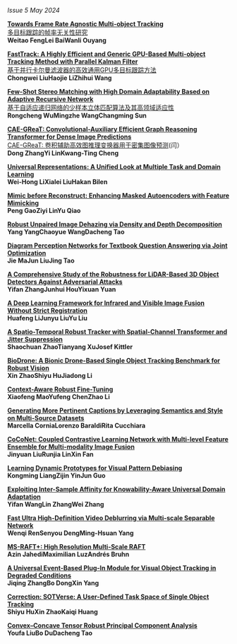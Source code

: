 *Issue 5 May 2024*  

**[Towards Frame Rate Agnostic Multi-object Tracking](	https://link.springer.com/article/10.1007/s11263-023-01943-2)**  
[多目标跟踪的帧率无关性研究](https://github.com/Paper2Chinese/Paper2Chinese/blob/main/Journals/IJCV/Issue%205%20May%202024/paper/First/Towards%20Frame%20Rate%20Agnostic%20Multi-object%20Tracking.md)  
**Weitao FengLei BaiWanli Ouyang**   

**[FastTrack: A Highly Efficient and Generic GPU-Based Multi-object Tracking Method with Parallel Kalman Filter](	https://link.springer.com/article/10.1007/s11263-023-01933-4)**  
[基于并行卡尔曼滤波器的高效通用GPU多目标跟踪方法](https://github.com/Paper2Chinese/Paper2Chinese/blob/main/Journals/IJCV/Issue%205%20May%202024/paper/First/FastTrack_%20A%20Highly%20Efficient%20and%20Generic%20GPU-Based%20Multi-object%20Tracking%20Method%20with%20Parallel%20Kalman%20Filter.md)  
**Chongwei LiuHaojie LiZhihui Wang**   

**[Few-Shot Stereo Matching with High Domain Adaptability Based on Adaptive Recursive Network](	https://link.springer.com/article/10.1007/s11263-023-01953-0)**  
[基于自适应递归网络的少样本立体匹配算法及其高领域适应性](https://github.com/Paper2Chinese/Paper2Chinese/blob/main/Journals/IJCV/Issue%205%20May%202024/paper/First/Few-Shot%20Stereo%20Matching%20with%20High%20Domain%20Adaptability%20Based%20on%20Adaptive%20Recursive%20Network.md)  
**Rongcheng WuMingzhe WangChangming Sun**   

**[CAE-GReaT: Convolutional-Auxiliary Efficient Graph Reasoning Transformer for Dense Image Predictions](	https://link.springer.com/article/10.1007/s11263-023-01928-1)**  
[CAE-GReaT: 卷积辅助高效图推理变换器用于密集图像预测]()(闫）  
**Dong ZhangYi LinKwang-Ting Cheng**   

**[Universal Representations: A Unified Look at Multiple Task and Domain Learning](	https://link.springer.com/article/10.1007/s11263-023-01931-6)**  
**Wei-Hong LiXialei LiuHakan Bilen**   

**[Mimic before Reconstruct: Enhancing Masked Autoencoders with Feature Mimicking](	https://link.springer.com/article/10.1007/s11263-023-01898-4)**  
**Peng GaoZiyi LinYu Qiao**   

**[Robust Unpaired Image Dehazing via Density and Depth Decomposition](	https://link.springer.com/article/10.1007/s11263-023-01940-5)**  
**Yang YangChaoyue WangDacheng Tao**   

**[Diagram Perception Networks for Textbook Question Answering via Joint Optimization](	https://link.springer.com/article/10.1007/s11263-023-01954-z)**  
**Jie MaJun LiuJing Tao**   

**[A Comprehensive Study of the Robustness for LiDAR-Based 3D Object Detectors Against Adversarial Attacks](	https://link.springer.com/article/10.1007/s11263-023-01934-3)**  
**Yifan ZhangJunhui HouYixuan Yuan**   

**[A Deep Learning Framework for Infrared and Visible Image Fusion Without Strict Registration](	https://link.springer.com/article/10.1007/s11263-023-01948-x)**  
**Huafeng LiJunyu LiuYu Liu**   

**[A Spatio-Temporal Robust Tracker with Spatial-Channel Transformer and Jitter Suppression](	https://link.springer.com/article/10.1007/s11263-023-01902-x)**  
**Shaochuan ZhaoTianyang XuJosef Kittler**   

**[BioDrone: A Bionic Drone-Based Single Object Tracking Benchmark for Robust Vision](	https://link.springer.com/article/10.1007/s11263-023-01937-0)**  
**Xin ZhaoShiyu HuJiadong Li**   

**[Context-Aware Robust Fine-Tuning](	https://link.springer.com/article/10.1007/s11263-023-01951-2)**  
**Xiaofeng MaoYufeng ChenZhao Li**   

**[Generating More Pertinent Captions by Leveraging Semantics and Style on Multi-Source Datasets](	https://link.springer.com/article/10.1007/s11263-023-01949-w)**  
**Marcella CorniaLorenzo BaraldiRita Cucchiara**   

**[CoCoNet: Coupled Contrastive Learning Network with Multi-level Feature Ensemble for Multi-modality Image Fusion](	https://link.springer.com/article/10.1007/s11263-023-01952-1)**  
**Jinyuan LiuRunjia LinXin Fan**   

**[Learning Dynamic Prototypes for Visual Pattern Debiasing](	https://link.springer.com/article/10.1007/s11263-023-01956-x)**  
**Kongming LiangZijin YinJun Guo**   

**[Exploiting Inter-Sample Affinity for Knowability-Aware Universal Domain Adaptation](	https://link.springer.com/article/10.1007/s11263-023-01955-y)**  
**Yifan WangLin ZhangWei Zhang**   

**[Fast Ultra High-Definition Video Deblurring via Multi-scale Separable Network](	https://link.springer.com/article/10.1007/s11263-023-01958-9)**  
**Wenqi RenSenyou DengMing-Hsuan Yang**   

**[MS-RAFT+: High Resolution Multi-Scale RAFT](	https://link.springer.com/article/10.1007/s11263-023-01930-7)**  
**Azin JahediMaximilian LuzAndrés Bruhn**   

**[A Universal Event-Based Plug-In Module for Visual Object Tracking in Degraded Conditions](	https://link.springer.com/article/10.1007/s11263-023-01959-8)**  
**Jiqing ZhangBo DongXin Yang**   

**[Correction: SOTVerse: A User-Defined Task Space of Single Object Tracking](	https://link.springer.com/article/10.1007/s11263-023-01968-7)**  
**Shiyu HuXin ZhaoKaiqi Huang**   

**[Convex–Concave Tensor Robust Principal Component Analysis](	https://link.springer.com/article/10.1007/s11263-023-01960-1)**  
**Youfa LiuBo DuDacheng Tao**   
